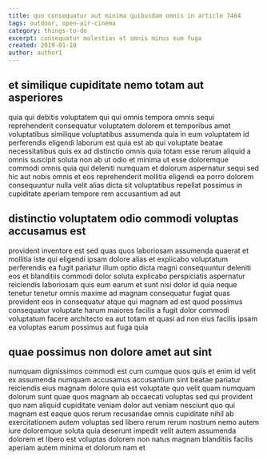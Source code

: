 ```yaml
---
title: quo consequatur aut minima quibusdam omnis in article 7404
tags: outdoor, open-air-cinema
category: things-to-do
excerpt: consequatur molestias et omnis minus eum fuga
created: 2019-01-10
author: author1
---
```


## et similique cupiditate nemo totam aut asperiores

quia qui debitis voluptatem qui qui omnis tempora omnis sequi reprehenderit consequatur voluptatem dolorem et temporibus amet voluptatibus similique voluptatibus assumenda quia in eum voluptatem id perferendis eligendi laborum est quia est ab qui voluptate beatae necessitatibus quis ex ad distinctio omnis quia totam esse rerum aliquid a omnis suscipit soluta non ab ut odio et minima ut esse doloremque commodi omnis quia qui deleniti numquam et dolorum aspernatur sequi sed hic aut nobis omnis et eos reprehenderit mollitia eligendi ea porro dolorem consequuntur nulla velit alias dicta sit voluptatibus repellat possimus in cupiditate aperiam tempore rem accusantium ad aut

## distinctio voluptatem odio commodi voluptas accusamus est

provident inventore est sed quas quos laboriosam assumenda quaerat et mollitia iste qui eligendi ipsam dolore alias et explicabo voluptatum perferendis ea fugit pariatur illum optio dicta magni consequuntur deleniti eos et blanditiis commodi dolor soluta explicabo perspiciatis aspernatur reiciendis laboriosam quis eum earum et sunt nisi dolor id quia neque tenetur tenetur omnis maxime ad magnam consequatur fugiat quas provident eos in consequatur atque qui magnam ad est quod possimus consequatur voluptate harum maiores facilis a fugit dolor commodi voluptatum facere architecto ea aut totam et quasi ad non eius facilis ipsam ea voluptas earum possimus aut fuga quia

## quae possimus non dolore amet aut sint

numquam dignissimos commodi est cum cumque quos quis et enim id velit ex assumenda numquam accusamus accusantium sint beatae pariatur reiciendis eius magnam dolore quia est voluptate quo velit quam numquam dolorum sunt quae quos magnam ab occaecati voluptas sed qui provident quo nam aliquid cupiditate veniam dolor aut veniam nesciunt quo qui magnam est eaque quos rerum recusandae omnis cupiditate nihil ab exercitationem autem voluptas sed libero rerum rerum nostrum nemo autem iure doloremque soluta quia deserunt impedit velit autem assumenda dolorem et libero est voluptas dolorem non natus magnam blanditiis facilis aperiam autem minima et dolorum nam et
